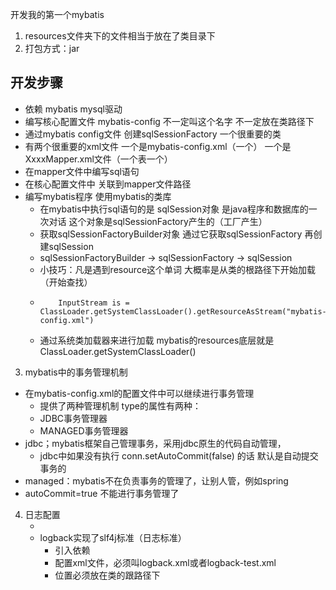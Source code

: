 开发我的第一个mybatis

1. resources文件夹下的文件相当于放在了类目录下
2. 打包方式：jar

## 开发步骤
- 依赖 mybatis mysql驱动
- 编写核心配置文件   mybatis-config  不一定叫这个名字  不一定放在类路径下
- 通过mybatis config文件 创建sqlSessionFactory   一个很重要的类 
- 有两个很重要的xml文件  一个是mybatis-config.xml（一个）   一个是XxxxMapper.xml文件（一个表一个） 
- 在mapper文件中编写sql语句
- 在核心配置文件中  关联到mapper文件路径
- 编写mybatis程序 使用mybatis的类库
  - 在mybatis中执行sql语句的是 sqlSession对象  是java程序和数据库的一次对话   这个对象是sqlSessionFactory产生的（工厂产生）
  - 获取sqlSessionFactoryBuilder对象  通过它获取sqlSessionFactory   再创建sqlSession
  - sqlSessionFactoryBuilder  -> sqlSessionFactory -> sqlSession
  - 小技巧：凡是遇到resource这个单词  大概率是从类的根路径下开始加载（开始查找）
  -         InputStream is = ClassLoader.getSystemClassLoader().getResourceAsStream("mybatis-config.xml")
  - 通过系统类加载器来进行加载  mybatis的resources底层就是ClassLoader.getSystemClassLoader()

3. mybatis中的事务管理机制
- 在mybatis-config.xml的配置文件中可以继续进行事务管理
  - 提供了两种管理机制  <tarnsactionManager typr="JDBC"/> type的属性有两种：
  - JDBC事务管理器
  - MANAGED事务管理器
- jdbc；mybatis框架自己管理事务，采用jdbc原生的代码自动管理，
  - jdbc中如果没有执行 conn.setAutoCommit(false) 的话 默认是自动提交事务的
- managed：mybatis不在负责事务的管理了，让别人管，例如spring
- autoCommit=true  不能进行事务管理了

4. 日志配置
   - <setting name='logImpl' value = "STDOUT_LOGGING"></setting>
   - logback实现了slf4j标准（日志标准）
     - 引入依赖
     - 配置xml文件，必须叫logback.xml或者logback-test.xml
     - 位置必须放在类的跟路径下